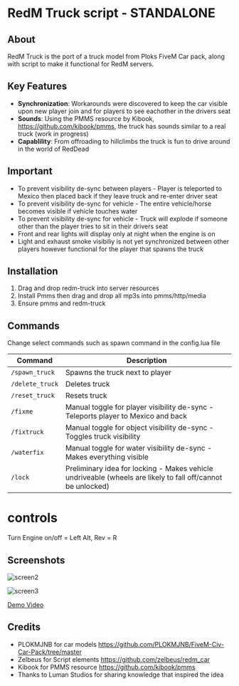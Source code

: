 # RedM Truck script - STANDALONE

## About

RedM Truck is the port of a truck model from Ploks FiveM Car pack, along with script to make it functional for RedM servers.

## Key Features

- **Synchronization**: Workarounds were discovered to keep the car visible upon new player join and for players to see eachother in the drivers seat
- **Sounds**: Using the PMMS resource by Kibook, https://github.com/kibook/pmms, the truck has sounds similar to a real truck (work in progress) 
- **Capablility**: From offroading to hillclimbs the truck is fun to drive around in the world of RedDead

## Important
- To prevent visibility de-sync between players - Player is teleported to Mexico then placed back if they leave truck and re-enter driver seat
- To prevent visibility de-sync for vehicle - The entire vehicle/horse becomes visible if vehicle touches water
- To prevent visibility de-sync for vehicle - Truck will explode if someone other than the player tries to sit in their drivers seat
- Front and rear lights will display only at night when the engine is on
- Light and exhaust smoke visibiliy is not yet synchronized between other players however functional for the player that spawns the truck

## Installation

1. Drag and drop redm-truck into server resources
2. Install Pmms then drag and drop all mp3s into pmms/http/media
3. Ensure pmms and redm-truck

## Commands
Change select commands such as spawn command in the config.lua file

| Command | Description |
| --- | --- |
| `/spawn_truck` | Spawns the truck next to player |
| `/delete_truck` | Deletes truck |
| `/reset_truck` | Resets truck |
| `/fixme` | Manual toggle for player visibility de-sync - Teleports player to Mexico and back |
| `/fixtruck` | Manual toggle for object visibility de-sync - Toggles truck visibility |
| `/waterfix` | Manual toggle for water visibility de-sync - Makes everything visible |
| `/lock` | Preliminary idea for locking - Makes vehicle undriveable (wheels are likely to fall off/cannot be unlocked) |

# controls

Turn Engine on/off = Left Alt, 
   Rev = R


## Screenshots

![screen2](https://github.com/Silonugget/redm-truck/assets/107784929/47ca92c6-ead6-4e62-af09-71ce80295afb)

![screen3](https://github.com/Silonugget/redm-truck/assets/107784929/ff2c9950-ab95-46b5-9e8a-7781a19477f1)

[Demo Video](https://silonugget.com)

## Credits
- PLOKMJNB for car models https://github.com/PLOKMJNB/FiveM-Civ-Car-Pack/tree/master
- Zelbeus for Script elements https://github.com/zelbeus/redm_car
- Kibook for PMMS resource https://github.com/kibook/pmms
- Thanks to Luman Studios for sharing knowledge that inspired the idea
